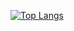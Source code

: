 [![Top Langs](https://github-readme-stats.vercel.app/api/top-langs/?username=Heeeesung)](https://github.com/anuraghazra/github-readme-stats)
